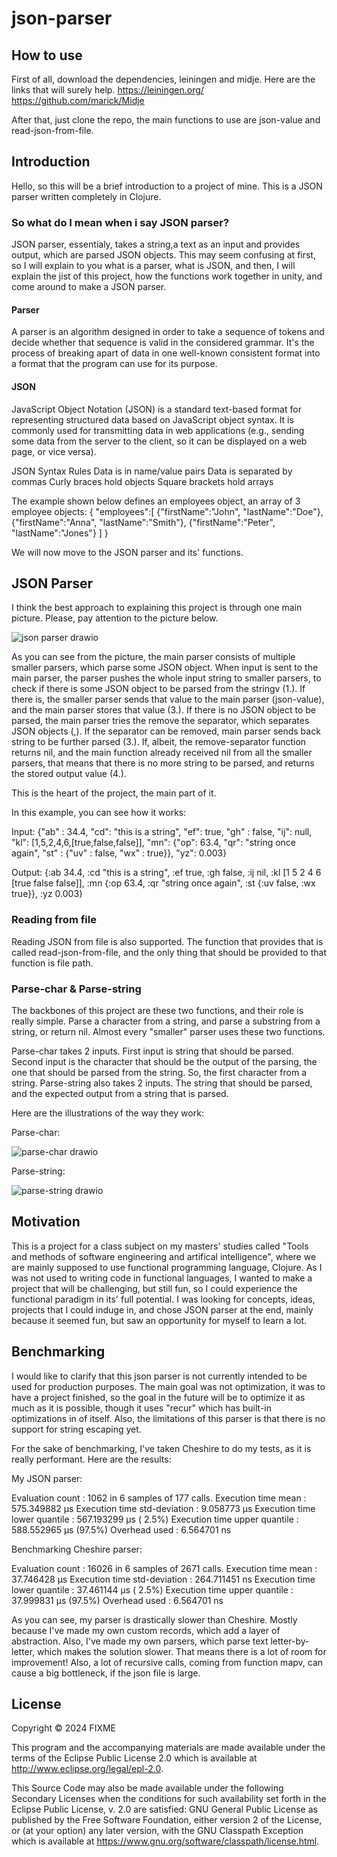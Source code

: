 # json-parser

## How to use

First of all, download the dependencies, leiningen and midje.
Here are the links that will surely help.
https://leiningen.org/
https://github.com/marick/Midje

After that, just clone the repo, the main functions to use are json-value and read-json-from-file. 

## Introduction

Hello, so this will be a brief introduction to a project of mine. This is a JSON parser written completely in Clojure. 

### So what do I mean when i say JSON parser?
JSON parser, essentialy, takes a string,a text as an input and provides output, which are parsed JSON objects. 
This may seem confusing at first, so I will explain to you what is a parser, what is JSON, and then, I will explain the jist of this project, how the functions work together in unity, and come around to make a JSON parser.
#### Parser
A parser is an algorithm designed in order to take a sequence of tokens and decide whether that sequence is valid in the considered grammar. 
It's the process of breaking apart of data in one well-known consistent format into a format that the program can use for its purpose.
#### JSON
JavaScript Object Notation (JSON) is a standard text-based format for representing structured data based on JavaScript object syntax. It is commonly used for transmitting data in web applications (e.g., sending some data from the server to the client, so it can be displayed on a web page, or vice versa).

JSON Syntax Rules
Data is in name/value pairs
Data is separated by commas
Curly braces hold objects
Square brackets hold arrays

The example shown below defines an employees object, an array of 3 employee objects:
{
"employees":[
    {"firstName":"John", "lastName":"Doe"},
    {"firstName":"Anna", "lastName":"Smith"},
    {"firstName":"Peter", "lastName":"Jones"}
]
}

We will now move to the JSON parser and its' functions.

## JSON Parser

I think the best approach to explaining this project is through one main picture. Please, pay attention to the picture below.

![json parser drawio](https://github.com/user-attachments/assets/b0faace9-cce8-4e0f-8d35-539bf6fe836d)

As you can see from the picture, the main parser consists of multiple smaller parsers, which parse some JSON object.
When input is sent to the main parser, the parser pushes the whole input string to smaller parsers, to check if there is some JSON object to be parsed from the stringv (1.). If there is, the smaller parser sends that value to the main parser (json-value), and the main parser stores that value (3.). If there is no JSON object to be parsed, the main parser tries the remove the separator, which separates JSON objects (,). If the separator can be removed, main parser sends back string to be further parsed (3.). If, albeit, the remove-separator function returns nil, and the main function already received nil from all the smaller parsers, that means that there is no more string to be parsed, and returns the stored output value (4.).

This is the heart of the project, the main part of it.

In this example, you can see how it works:

Input:
{"ab" : 34.4, "cd": "this is a string", "ef": true, "gh"  : false,
"ij": null, "kl": [1,5,2,4,6,[true,false,false]],
"mn": {"op": 63.4, "qr": "string once again", "st" :
{"uv" : false, "wx" : true}}, "yz": 0.003}

Output:
{:ab 34.4, :cd "this is a string", :ef true, :gh false, :ij nil, :kl [1 5 2 4 6 [true false false]], :mn {:op 63.4, :qr "string once again", :st {:uv false, :wx true}}, :yz 0.003}

### Reading from file

Reading JSON from file is also supported. The function that provides that is called read-json-from-file, and the only thing that should be provided to that function is file path.

### Parse-char & Parse-string

The backbones of this project are these two functions, and their role is really simple. Parse a character from a string, and parse a substring from a string, or return nil.
Almost every "smaller" parser uses these two functions.

Parse-char takes 2 inputs. First input is string that should be parsed. Second input is the character that should be the output of the parsing, the one that should be parsed from the string. So, the first character from a string.
Parse-string also takes 2 inputs. The string that should be parsed, and the expected output from a string that is parsed.

Here are the illustrations of the way they work:

Parse-char:

![parse-char drawio](https://github.com/user-attachments/assets/d395c436-afd3-48a3-bfed-b45beea3387b)

Parse-string:

![parse-string drawio](https://github.com/user-attachments/assets/f9aad61f-354d-4f6f-b4d7-555a4f396d79)

## Motivation

This is a project for a class subject on my masters' studies called "Tools and methods of software engineering and artifical intelligence", where we are mainly supposed to use functional programming language, Clojure. As I was not used to writing code in functional languages, I wanted to make a project that will be challenging, but still fun, so I could experience the functional paradigm in its' full potential. I was looking for concepts, ideas, projects that I could induge in, and chose JSON parser at the end, mainly because it seemed fun, but saw an opportunity for myself to learn a lot.

## Benchmarking

I would like to clarify that this json parser is not currently intended to be used for production purposes. The main goal was not optimization, it was to have a project finished, so the goal in the future will be to optimize it as much as it is possible, though it uses "recur" which has built-in optimizations in of itself. Also, the limitations of this parser is that there is no support for string escaping yet.

For the sake of benchmarking, I've taken Cheshire to do my tests, as it is really performant. Here are the results:

My JSON parser:

Evaluation count : 1062 in 6 samples of 177 calls.
             Execution time mean : 575.349882 µs
    Execution time std-deviation : 9.058773 µs
   Execution time lower quantile : 567.193299 µs ( 2.5%)
   Execution time upper quantile : 588.552965 µs (97.5%)
                   Overhead used : 6.564701 ns
                   
Benchmarking Cheshire parser:

Evaluation count : 16026 in 6 samples of 2671 calls.
             Execution time mean : 37.746428 µs
    Execution time std-deviation : 264.711451 ns
   Execution time lower quantile : 37.461144 µs ( 2.5%)
   Execution time upper quantile : 37.999831 µs (97.5%)
                   Overhead used : 6.564701 ns
                   
As you can see, my parser is drastically slower than Cheshire. Mostly because I've made my own custom records, which add a layer of abstraction. Also, I've made my own parsers, which parse text letter-by-letter, which makes the solution slower. That means there is a lot of room for improvement!
Also, a lot of recursive calls, coming from function mapv, can cause a big bottleneck, if the json file is large.

## License

Copyright © 2024 FIXME

This program and the accompanying materials are made available under the
terms of the Eclipse Public License 2.0 which is available at
http://www.eclipse.org/legal/epl-2.0.

This Source Code may also be made available under the following Secondary
Licenses when the conditions for such availability set forth in the Eclipse
Public License, v. 2.0 are satisfied: GNU General Public License as published by
the Free Software Foundation, either version 2 of the License, or (at your
option) any later version, with the GNU Classpath Exception which is available
at https://www.gnu.org/software/classpath/license.html.
